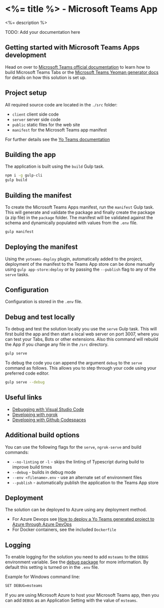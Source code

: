 # <%= title %> - Microsoft Teams App

<%= description %>

TODO: Add your documentation here

## Getting started with Microsoft Teams Apps development

Head on over to [Microsoft Teams official documentation](https://developer.microsoft.com/en-us/microsoft-teams) to learn how to build Microsoft Teams Tabs or the [Microsoft Teams Yeoman generator docs](https://github.com/PnP/generator-teams/docs) for details on how this solution is set up.

## Project setup

All required source code are located in the `./src` folder:

* `client` client side code
* `server` server side code
* `public` static files for the web site
* `manifest` for the Microsoft Teams app manifest

For further details see the [Yo Teams documentation](https://github.com/PnP/generator-teams/docs)

## Building the app

The application is built using the `build` Gulp task.

``` bash
npm i -g gulp-cli
gulp build
```

## Building the manifest

To create the Microsoft Teams Apps manifest, run the `manifest` Gulp task. This will generate and validate the package and finally create the package (a zip file) in the `package` folder. The manifest will be validated against the schema and dynamically populated with values from the `.env` file.

``` bash
gulp manifest
```

## Deploying the manifest

Using the `yoteams-deploy` plugin, automatically added to the project, deployment of the manifest to the Teams App store can be done manually using `gulp app-store:deploy` or by passing the `--publish` flag to any of the `serve` tasks.


## Configuration

Configuration is stored in the `.env` file.

## Debug and test locally

To debug and test the solution locally you use the `serve` Gulp task. This will first build the app and then start a local web server on port 3007, where you can test your Tabs, Bots or other extensions. Also this command will rebuild the App if you change any file in the `/src` directory.

``` bash
gulp serve
```

To debug the code you can append the argument `debug` to the `serve` command as follows. This allows you to step through your code using your preferred code editor.

``` bash
gulp serve --debug
```

## Useful links
 * [Debugging with Visual Studio Code](https://github.com/pnp/generator-teams/blob/master/docs/docs/vscode.md)
 * [Developing with ngrok](https://github.com/pnp/generator-teams/blob/master/docs/docs/ngrok.md)
 * [Developing with Github Codespaces](https://github.com/pnp/generator-teams/blob/master/docs/docs/codespaces.md)


## Additional build options

You can use the following flags for the `serve`, `ngrok-serve` and build commands:

* `--no-linting` or `-l` - skips the linting of Typescript during build to improve build times
* `--debug` - builds in debug mode
* `--env <filename>.env` - use an alternate set of environment files
* `--publish` - automatically publish the application to the Teams App store

## Deployment

The solution can be deployed to Azure using any deployment method.

* For Azure Devops see [How to deploy a Yo Teams generated project to Azure through Azure DevOps](https://www.wictorwilen.se/blog/deploying-yo-teams-and-node-apps/)
* For Docker containers, see the included `Dockerfile`

## Logging

To enable logging for the solution you need to add `msteams` to the `DEBUG` environment variable. See the [debug package](https://www.npmjs.com/package/debug) for more information. By default this setting is turned on in the `.env` file.

Example for Windows command line:

``` bash
SET DEBUG=msteams
```

If you are using Microsoft Azure to host your Microsoft Teams app, then you can add `DEBUG` as an Application Setting with the value of `msteams`.
